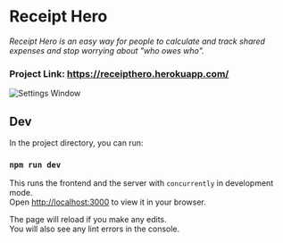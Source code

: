 # Receipt Hero

*Receipt Hero is an easy way for people to calculate and track shared expenses and stop worrying about "who owes who".*

### Project Link: https://receipthero.herokuapp.com/

![Settings Window](https://raw.github.com/genefever/receipt-hero/master/frontend/src/assets/receipthero-screenshot.png)

## Dev

In the project directory, you can run:

### `npm run dev`

This runs the frontend and the server with `concurrently` in development mode.\
Open [http://localhost:3000](http://localhost:3000) to view it in your browser.

The page will reload if you make any edits.\
You will also see any lint errors in the console.
